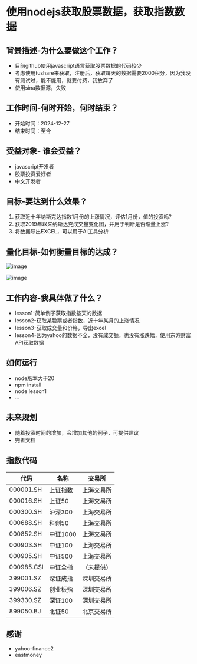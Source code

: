 # 使用nodejs获取股票数据，获取指数数据

## 背景描述-为什么要做这个工作？
- 目前github使用javascript语言获取股票数据的代码较少
- 考虑使用tushare来获取，注册后，获取每天的数据需要2000积分，因为我没有测试过，能不能用，就要付费，我放弃了
- 使用sina数据源，失败

## 工作时间-何时开始，何时结束？
- 开始时间：2024-12-27
- 结束时间：至今

## 受益对象- 谁会受益？
- javascript开发者
- 股票投资爱好者
- 中文开发者

## 目标-要达到什么效果？
1. 获取近十年纳斯克达指数1月份的上涨情况，评估1月份，值的投资吗?
2. 获取2019年以来纳斯达克成交量变化图，并用于判断是否缩量上涨?
3. 将数据导出EXCEL，可以用于AI工具分析

## 量化目标-如何衡量目标的达成？
![image](https://github.com/user-attachments/assets/b9ace7ba-9e1f-44b2-87ac-12021efdd35b)

![image](https://github.com/user-attachments/assets/58483da1-4d8b-4653-8386-c0854f6f06b1)

## 工作内容-我具体做了什么？
- lesson1-简单例子获取指数按天的数据 
- lesson2-获取某股票或者指数，近十年某月的上涨情况 
- lesson3-获取成交量和价格，导出excel
- lesson4-因为yahoo的数据不全，没有成交额，也没有涨跌幅，使用东方财富API获取数据

## 如何运行
- node版本大于20
- npm install
- node lesson1
- ...

## 未来规划
- 随着投资时间的增加，会增加其他的例子，可提供建议
- 完善文档

##  指数代码

| 代码        | 名称     | 交易所       |
|-------------|----------|--------------|
| 000001.SH   | 上证指数 | 上海交易所   |
| 000016.SH   | 上证50   | 上海交易所   |
| 000300.SH   | 沪深300 | 上海交易所   |
| 000688.SH   | 科创50   | 上海交易所   |
| 000852.SH   | 中证1000 | 上海交易所   |
| 000903.SH   | 中证100  | 上海交易所   |
| 000905.SH   | 中证500  | 上海交易所   |
| 000985.CSI  | 中证全指 | （未提供）   |
| 399001.SZ   | 深证成指 | 深圳交易所   |
| 399006.SZ   | 创业板指 | 深圳交易所   |
| 399330.SZ   | 深证100  | 深圳交易所   |
| 899050.BJ   | 北证50   | 北京交易所   |

## 感谢
- yahoo-finance2
- eastmoney

